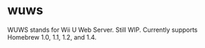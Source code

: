 # wuws
WUWS stands for Wii U Web Server. Still WIP. Currently supports Homebrew 1.0, 1.1, 1.2, and 1.4.
